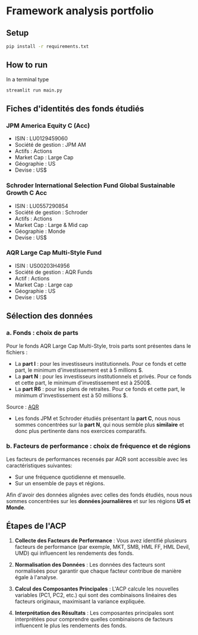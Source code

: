# Framework analysis portfolio

## Setup

``` bash
pip install -r requirements.txt
```

## How to run

In a terminal type

``` bash
streamlit run main.py
```

## Fiches d'identités des fonds étudiés

### JPM America Equity C (Acc)
- ISIN : LU0129459060
- Société de gestion : JPM AM
- Actifs : Actions
- Market Cap : Large Cap
- Géographie : US
- Devise : US$ 

### Schroder International Selection Fund Global Sustainable Growth C Acc
- ISIN : LU0557290854
- Société de gestion : Schroder
- Actifs : Actions
- Market Cap : Large & Mid cap
- Géographie : Monde
- Devise : US$ 

### AQR Large Cap Multi-Style Fund
- ISIN : US00203H4956
- Société de gestion : AQR Funds
- Actif : Actions
- Market Cap : Large cap
- Géographie : US
- Devise : US$ 

## Sélection des données

### a. Fonds : choix de parts
Pour le fonds AQR Large Cap Multi-Style, trois parts sont présentes dans le fichiers :  
- La **part I** : pour les investisseurs institutionnels. Pour ce fonds et cette part, le minimum d'investissement est à 5 millions $.
- La **part N** : pour les investisseurs institutionnels et privés. Pour ce fonds et cette part, le minimum d'investissement est à 2500$.
- La **part R6** : pour les plans de retraites. Pour ce fonds et cette part, le minimum d'investissement est à 50 millions $.

Source : [AQR](https://funds.aqr.com/funds/equities/aqr-large-cap-multi-style-fund/qcenx#about)

- Les fonds JPM et Schroder étudiés présentant la **part C**, nous nous sommes concentrées sur la **part N**, qui nous semble plus **similaire** et donc plus pertinente dans nos exercices comparatifs. 

### b. Facteurs de performance : choix de fréquence et de régions

Les facteurs de performances recensés par AQR sont accessible avec les caractéristiques suivantes:
- Sur une fréquence quotidienne et mensuelle.
- Sur un ensemble de pays et régions.

Afin d'avoir des données alignées avec celles des fonds étudiés, nous nous sommes concentrées sur les **données journalières** et sur les régions **US et Monde**.

## Étapes de l'ACP
1. **⁠Collecte des Facteurs de Performance** : Vous avez identifié plusieurs facteurs de performance (par exemple, MKT, SMB, HML FF, HML Devil, UMD) qui influencent les rendements des fonds.

2. **⁠Normalisation des Données** : Les données des facteurs sont normalisées pour garantir que chaque facteur contribue de manière égale à l'analyse.

3. **⁠Calcul des Composantes Principales** : L'ACP calcule les nouvelles variables (PC1, PC2, etc.) qui sont des combinaisons linéaires des facteurs originaux, maximisant la variance expliquée.

4. **⁠Interprétation des Résultats** : Les composantes principales sont interprétées pour comprendre quelles combinaisons de facteurs influencent le plus les rendements des fonds.